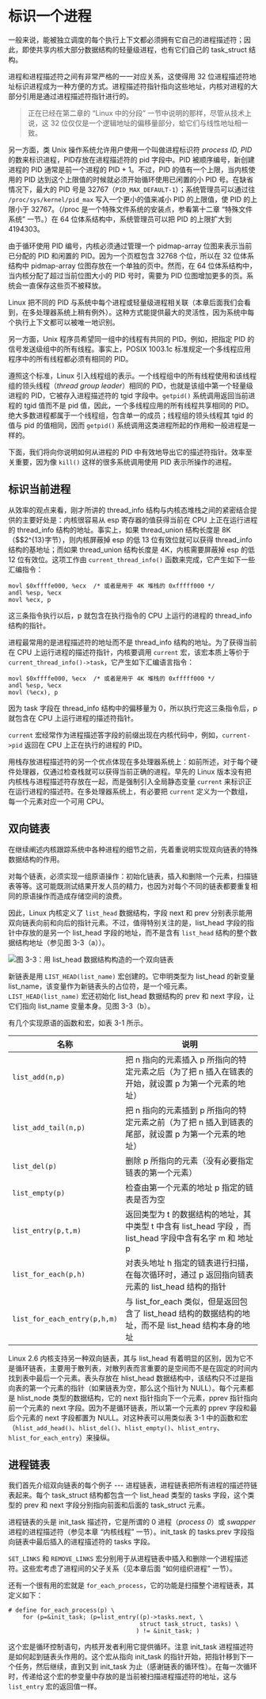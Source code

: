 # 标识一个进程

一般来说，能被独立调度的每个执行上下文都必须拥有它自己的进程描述符；因此，即使共享内核大部分数据结构的轻量级进程，也有它们自己的 task_struct 结构。

进程和进程描述符之间有非常严格的一一对应关系，这使得用 32 位进程描述符地址标识进程成为一种方便的方式。进程描述符指针指向这些地址，内核对进程的大部分引用是通过进程描述符指针进行的。

> 正在已经在第二章的 “Linux 中的分段” 一节中说明的那样，尽管从技术上说，这 32 位仅仅是一个逻辑地址的偏移量部分，蛤它们与线性地址相一致。

另一方面，类 Unix 操作系统允许用户使用一个叫做进程标识符 *process ID, PID* 的数来标识进程，PID存放在进程描述符的 pid 字段中。PID 被顺序编号，新创建进程的 PID 通常是前一个进程的 PID + 1。不过，PID 的值有一个上限，当内核使用的 PID 达到这个上限值的时候就必须开始循环使用已闲置的小 PID 号。在缺省情况下，最大的 PID 号是 32767（`PID_MAX_DEFAULT-1`）；系统管理员可以通过往 `/proc/sys/kernel/pid_max` 写入一个更小的值来减小 PID 的上限值，使 PID 的上限小于 32767。（/proc 是一个特殊文件系统的安装点，参看第十二章 “特殊文件系统” 一节。）在 64 位体系结构中，系统管理员可以把 PID 的上限扩大到 4194303。

由于循环使用 PID 编号，内核必须通过管理一个 pidmap-array 位图来表示当前已分配的 PID 和闲置的 PID。因为一个页框包含 32768 个位，所以在 32 位体系结构中 pidmap-array 位图存放在一个单独的页中。然而，在 64 位体系结构中，当内核分配了超过当前位图大小的 PID 号时，需要为 PID 位图增加更多的页。系统会一直保存这些页不被释放。 

Linux 把不同的 PID 与系统中每个进程或轻量级进程相关联（本章后面我们会看到，在多处理器系统上稍有例外）。这种方式能提供最大的灵活性，因为系统中每个执行上下文都可以被唯一地识别。

另一方面，Unix 程序员希望同一组中的线程有共同的 PID。例如，把指定 PID 的信号发送级组中的所有线程。事实上，POSIX 1003.1c 标准规定一个多线程应用程序中的所有线程都必须有相同的 PID。

遵照这个标准，Linux 引入线程组的表示。一个线程组中的所有线程使用和该线程组的领头线程（*thread group leader*）相同的 PID，也就是该组中第一个轻量级进程的 PID，它被存入进程描述符的 tgid 字段中。`getpid()` 系统调用返回当前进程的 tgid 值而不是 pid 值，因此，一个多线程应用的所有线程共享相同的 PID。绝大多数进程都属于一个线程组，包含单一的成员；线程组的领头线程其 tgid 的值与 pid 的值相同，因而 `getpid()` 系统调用这类进程所起的作用和一般进程是一样的。

下面，我们将向你说明如何从进程的 PID 中有效地导出它的描述符指针。效率至关重要，因为像 `kill()` 这样的很多系统调用使用 PID 表示所操作的进程。



## 标识当前进程

从效率的观点来看，刚才所讲的 thread_info 结构与内核态堆栈之间的紧密结合提供的主要好处是：内核很容易从 esp 寄存器的值获得当前在 CPU 上正在运行进程的 thread_info 结构的地址。事实上，如果 thread_union 结构长度是 8K（$$2^{13}字节），则内核屏蔽掉 esp 的低 13 位有效位就可以获得 thread_info 结构的基地址；而如果 thread_union 结构长度是 4K，内核需要屏蔽掉 esp 的低 12 位有效位。这项工作由 `current_thread_info()` 函数来完成，它产生如下一些汇编指令：
```
movl $0xffffe000, %ecx  /* 或者是用于 4K 堆栈的 0xfffff000 */
andl %esp, %ecx
movl %ecx, p
```

这三条指令执行以后，p 就包含在执行指令的 CPU 上运行的进程的 thread_info 结构的指针。

进程最常用的是进程描述符的地址而不是 thread_info 结构的地址。为了获得当前在 CPU 上运行进程的描述符指针，内核要调用 `current` 宏，该宏本质上等价于 `current_thread_info()->task`，它产生如下汇编语言指令：
```
movl $0xffffe000, %ecx  /* 或者是用于 4K 堆栈的 0xfffff000 */
andl %esp, %ecx
movl (%ecx), p
```

因为 task 字段在 thread_info 结构中的偏移量为 0，所以执行完这三条指令后，p 就包含在 CPU 上运行进程的描述符指针。

`current` 宏经常作为进程描述答字段的前缀出现在内核代码中，例如，`current->pid` 返回在 CPU 上正在执行的进程的 PID。

用栈存放进程描述符的另一个优点体现在多处理器系统上：如前所述，对于每个硬件处理器，仅通过检查栈就可以获得当前正确的进程。早先的 Linux 版本没有把内核栈与进程描述符存放在一起，而是强制引入全局静态变量 `current` 来标识正在运行进程的描述符。在多处理器系统上，有必要把 `current` 定义为一个数组，每一个元素对应一个可用 CPU。

## 双向链表

在继续阐述内核跟踪系统中各种进程的细节之前，先着重说明实现双向链表的特殊数据结构的作用。

对每个链表，必须实现一组原语操作：初始化链表，插入和删除一个元素，扫描链表等等。这可能既测试结果开发人员的精力，也因为对每个不同的链表都要重复相同的原语操作而造成存储空间的浪费。

因此，Linux 内核定义了 `list_head` 数据结构，字段 next 和 prev 分别表示能用双向链表向前和向后的指针元素。不过，值得特别关注的是，list_head 字段的指针中存放的是另一个 list_head 字段的地址，而不是含有 `list_head` 结构的整个数据结构地址（参见图 3-3（a））。

![图 3-3：用 list_head 数据结构构造的一个双向链表](../static/3_3.jpg)

新链表是用 `LIST_HEAD(list_name)` 宏创建的。它申明类型为 list_head 的新变量 list_name，该变量作为新链表头的占位符，是一个哑元素。`LIST_HEAD(list_name)` 宏还初始化 list_head 数据结构的 prev 和 next 字段，让它们指向 list_name 变量本身。见图 3-3（b）。

有几个实现原语的函数和宏，如表 3-1 所示。

名称 | 说明
--- | ---
`list_add(n,p)` | 把 n 指向的元素插入 p 所指向的特定元素之后（为了把 n 插入在链表的开始，就设置 p 为第一个元素的地址）
`list_add_tail(n,p)` | 把 n 指向的元素插到 p 所指向的特定元素之前（为了把 n 插入到链表的尾部，就设置 p 为第一个元素的地址）
`list_del(p)` | 删除 p 所指向的元素（没有必要指定链表的第一个元素）
`list_empty(p)` | 检查由第一个元素的地址 p 指定的链表是否为空
`list_entry(p,t,m)` | 返回类型为 t 的数据结构的地址，其中类型 t 中含有 list_head 字段 ，而 list_head 字段中含有名字 m 和 地址 p
`list_for_each(p,h)` | 对表头地址 h 指定的链表进行扫描，在每次循环时，通过 p 返回指向链表元素的 list_head 结构的指针
`list_for_each_entry(p,h,m)` | 与 list_for_each 类似，但是返回包含了 list_head 结构的数据结构的地址，而不是 list_head 结构本身的地址

Linux 2.6 内核支持另一种双向链表，其与 list_head 有着明显的区别，因为它不是循环链表，主要用于散列表，对散列表而言重要的是空间而不是在固定的时间内找到表中最后一个元素。表头存放在 hlist_head 数据结构中，该结构只不过是指向表的第一个元素的指针（如果链表为空，那么这个指针为 NULL）。每个元素都是 hlist_node 类型的数据结构，它的 next 指针指向下一个元素，pprev 指针指向前一个元素的 next 字段。因为不是循环链表，所以第一个元素的 pprev 字段和最后个元素的 next 字段都置为 NULL。对这种表可以用类似表 3-1 中的函数和宏（`hlist_add_head()`、`hlist_del()`、`hlist_empty()`、`hlist_entry`、`hlist_for_each_entry`）来操纵。

## 进程链表

我们首先介绍双向链表的每个例子 --- 进程链表，进程链表把所有进程的描述符链表起来。每个 task_struct 结构都包含一个 list_head 类型的 tasks 字段，这个类型的 prev 和 next 字段分别指向前面和后面的 task_struct 元素。

进程链表的头是 init_task 描述符，它是所谓的 0 进程（*process 0*）或 *swapper* 进程的进程描述符（参见本章 “内核线程” 一节）。init_task 的 tasks.prev 字段指向链表中最后插入的进程描述符的 tasks 字段。

`SET_LINKS` 和 `REMOVE_LINKS` 宏分别用于从进程链表中插入和删除一个进程描述符。这些宏考虑了进程间的父子关系（见本章后面 “如何组织进程” 一节）。

还有一个很有用的宏就是 `for_each_process`，它的功能是扫描整个进程链表，其定义如下：
```
# define for_each_process(p) \
    for (p=&init_task; (p=list_entry((p)->tasks.next, \
                                     struct task_struct, tasks) \
                                    ) != &init_task; )
```

这个宏是循环控制语句，内核开发者利用它提供循环。注意 init_task 进程描述符是如何起到链表头作用的。这个宏从指向 init_task 的指针开始，把指针移到下一个任务，然后继续，直到又到 init_task 为止（感谢链表的循环性）。在每一次循环时，传递给这个宏的参变量中存放的是当前被扫描进程描述符的地址，这与 `list_entry` 宏的返回值一样。
